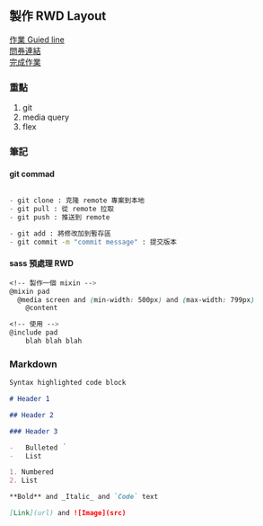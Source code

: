 ## 製作 RWD Layout

[作業 Guied line](https://drive.google.com/file/d/1-Vkim3go6l2Q25aKGeG1kyebl7DiENNP/view)  
[問券連結](https://docs.google.com/forms/d/e/1FAIpQLSf2aBrtQ7Qk4TRlbUVUJYUUmuRSw96wzmRBDDf2oEgFa73aSA/viewform)  
[完成作業](https://yuuuu0311.github.io/AppworkSchool/week-1/Assignment-1/)

### 重點

1. git
2. media query
3. flex

### 筆記

#### git commad

```zsh

- git clone : 克隆 remote 專案到本地
- git pull : 從 remote 拉取
- git push : 推送到 remote

- git add : 將修改加到暫存區
- git commit -m "commit message" : 提交版本

```

#### sass 預處理 RWD

```scss
<!-- 製作一個 mixin -->
@mixin pad
  @media screen and (min-width: 500px) and (max-width: 799px)
    @content

<!-- 使用 -->
@include pad
    blah blah blah
```

### Markdown

```markdown
Syntax highlighted code block

# Header 1

## Header 2

### Header 3

-   Bulleted ｀
-   List

1. Numbered
2. List

**Bold** and _Italic_ and `Code` text

[Link](url) and ![Image](src)
```
